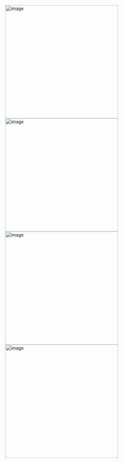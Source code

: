 <img width="359" alt="image" src="https://github.com/user-attachments/assets/faca65ae-207a-4bf9-9197-ccaaa73e266f" />
<img width="359" alt="image" src="https://github.com/user-attachments/assets/3507b279-cc75-42ef-b70e-b5fed25ec01c" />
<img width="359" alt="image" src="https://github.com/user-attachments/assets/52dac139-5819-476c-ad77-dfade60a8145" />
<img width="359" alt="image" src="https://github.com/user-attachments/assets/c274baa0-9f6e-4e62-9bdb-c21a003e951a" />

